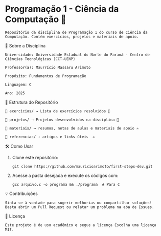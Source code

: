 # Programação 1 - Ciência da Computação 🎯

    Repositório da disciplina de Programação 1 do curso de Ciência da Computação. Contém exercícios, projetos e materiais de apoio.
 

📌 Sobre a Disciplina

    Universidade: Universidade Estadual do Norte do Paraná - Centro de Ciências Tecnológicas (CCT-UENP)

    Professor(a): Maurrício Massaru Arimoto

    Propósito: Fundamentos de Programação
    
    Linguagem: C

    Ano: 2025
    

📁 Estrutura do Repositório

    📂 exercicios/ → Lista de exercícios resolvidos 📜
  
    📂 projetos/ → Projetos desenvolvidos na disciplina 🚀
  
    📂 materiais/ → resumos, notas de aulas e materiais de apoio ✍️
  
    📂 referencias/ → artigos e links úteis  ✍️


🛠 Como Usar

 1. Clone este repositório:

        git clone https://github.com/mauricioarimoto/first-steps-dev.git

 2. Acesse a pasta desejada e execute os códigos com:

        gcc arquivo.c -o programa && ./programa  # Para C  
      

💡 Contribuições

    Sinta-se à vontade para sugerir melhorias ou compartilhar soluções! Basta abrir um Pull Request ou relatar um problema na aba de Issues.

📄 Licença

    Este projeto é de uso acadêmico e segue a licença Escolha uma licença MIT.
